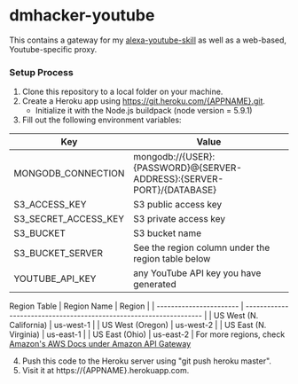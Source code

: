 # dmhacker-youtube

This contains a gateway for my [alexa-youtube-skill](https://github.com/dmhacker/alexa-youtube-skill) as well as a web-based, Youtube-specific proxy.

### Setup Process

1. Clone this repository to a local folder on your machine.
2. Create a Heroku app using https://git.heroku.com/{APPNAME}.git.
    * Initialize it with the Node.js buildpack (node version = 5.9.1)
3. Fill out the following environment variables:

| Key                  | Value                                                                 |
| -------------------- | --------------------------------------------------------------------- |
| MONGODB_CONNECTION   | mongodb://{USER}:{PASSWORD}@{SERVER-ADDRESS}:{SERVER-PORT}/{DATABASE} |
| S3_ACCESS_KEY        | S3 public access key                                                  |
| S3_SECRET_ACCESS_KEY | S3 private access key                                                 |
| S3_BUCKET            | S3 bucket name                                                        |
| S3_BUCKET_SERVER     | See the region column under the region table below                    |
| YOUTUBE_API_KEY      | any YouTube API key you have generated                                |

Region Table
| Region Name             | Region                                                             |
| ----------------------- | ------------------------------------------------------------------ |
| US West (N. California) | us-west-1                                                          |
| US West (Oregon)        | us-west-2                                                          |
| US East (N. Virginia)   | us-east-1                                                          |
| US East (Ohio)          | us-east-2                                                          |
For more regions, check [Amazon's AWS Docs under Amazon API Gateway](http://docs.aws.amazon.com/general/latest/gr/rande.html#apigateway_region)

4. Push this code to the Heroku server using "git push heroku master".
5. Visit it at https://{APPNAME}.herokuapp.com.

